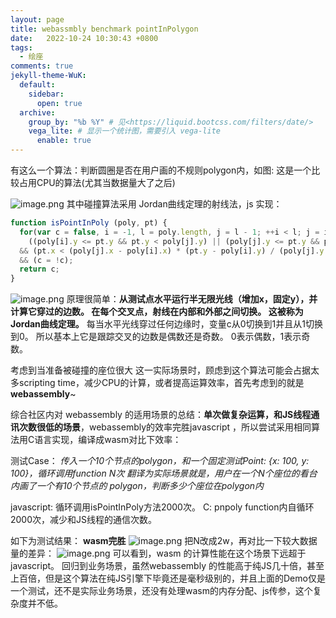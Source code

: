 ```yaml
---
layout: page
title: webassmbly benchmark pointInPolygon
date:   2022-10-24 10:30:43 +0800
tags:
  - 绘座
comments: true
jekyll-theme-WuK:
  default:
    sidebar:
      open: true
  archive:
    group_by: "%b %Y" # 见<https://liquid.bootcss.com/filters/date/>
    vega_lite: # 显示一个统计图，需要引入 vega-lite
      enable: true
---
```

有这么一个算法：判断圆圈是否在用户画的不规则polygon内，如图:
这是一个比较占用CPU的算法(尤其当数据量大了之后)

![image.png](https://intranetproxy.alipay.com/skylark/lark/0/2020/png/218124/1587121326019-27235c5d-02df-4d7c-8f83-ba90025c3546.png#align=left&display=inline&height=663&margin=%5Bobject%20Object%5D&name=image.png&originHeight=1004&originWidth=1006&size=1883889&status=done&style=none&width=664)
其中碰撞算法采用 Jordan曲线定理的射线法，js 实现：
```javascript
function isPointInPoly (poly, pt) {
  for(var c = false, i = -1, l = poly.length, j = l - 1; ++i < l; j = i)
    ((poly[i].y <= pt.y && pt.y < poly[j].y) || (poly[j].y <= pt.y && pt.y < poly[i].y))
  && (pt.x < (poly[j].x - poly[i].x) * (pt.y - poly[i].y) / (poly[j].y - poly[i].y) + poly[i].x)
  && (c = !c);
  return c;
}
```
![image.png](https://intranetproxy.alipay.com/skylark/lark/0/2020/png/218124/1587118482646-c6d67047-46df-4989-9730-cc465e40b9b7.png#align=left&display=inline&height=243&margin=%5Bobject%20Object%5D&name=image.png&originHeight=196&originWidth=317&size=4619&status=done&style=none&width=393)
原理很简单：**从测试点水平运行半无限光线（增加x，固定y），并计算它穿过的边数。 在每个交叉点，射线在内部和外部之间切换。 这被称为Jordan曲线定理。**
每当水平光线穿过任何边缘时，变量c从0切换到1并且从1切换到0。 所以基本上它是跟踪交叉的边数是偶数还是奇数。 0表示偶数，1表示奇数。

考虑到当准备被碰撞的座位很大 这一实际场景时，顾虑到这个算法可能会占据太多scripting time，减少CPU的计算，或者提高运算效率，首先考虑到的就是 **webassembly**~

综合社区内对 webassembly 的适用场景的总结：**单次做复杂运算，和JS线程通讯次数很低的场景**，webassembly的效率完胜javascript ，所以尝试采用相同算法用C语言实现，编译成wasm对比下效率：

测试Case：
_传入一个10个节点的polygon，和一个固定测试Point: {x: 100, y: 100}，循环调用function N次_
_翻译为实际场景就是，用户在一个N个座位的看台内画了一个有10个节点的 polygon，判断多少个座位在polygon内_

javascript: 循环调用isPointInPoly方法2000次。
C: pnpoly function内自循环2000次，减少和JS线程的通信次数。

如下为测试结果： **wasm完胜**
![image.png](https://intranetproxy.alipay.com/skylark/lark/0/2020/png/218124/1587347476160-b5609264-ca10-47c7-97d6-a427093f4f28.png#align=left&display=inline&height=486&margin=%5Bobject%20Object%5D&name=image.png&originHeight=673&originWidth=952&size=169838&status=done&style=none&width=687)
把N改成2w，再对比一下较大数据量的差异：
![image.png](https://intranetproxy.alipay.com/skylark/lark/0/2020/png/218124/1587382780311-517bb8bd-58de-4878-ac4d-c856028e7158.png#align=left&display=inline&height=466&margin=%5Bobject%20Object%5D&name=image.png&originHeight=686&originWidth=977&size=158874&status=done&style=none&width=663)
可以看到，wasm 的计算性能在这个场景下远超于javascript。
回归到业务场景，虽然webassembly 的性能高于纯JS几十倍，甚至上百倍，但是这个算法在纯JS引擎下毕竟还是毫秒级别的，并且上面的Demo仅是一个测试，还不是实际业务场景，还没有处理wasm的内存分配、js传参，这个复杂度并不低。
